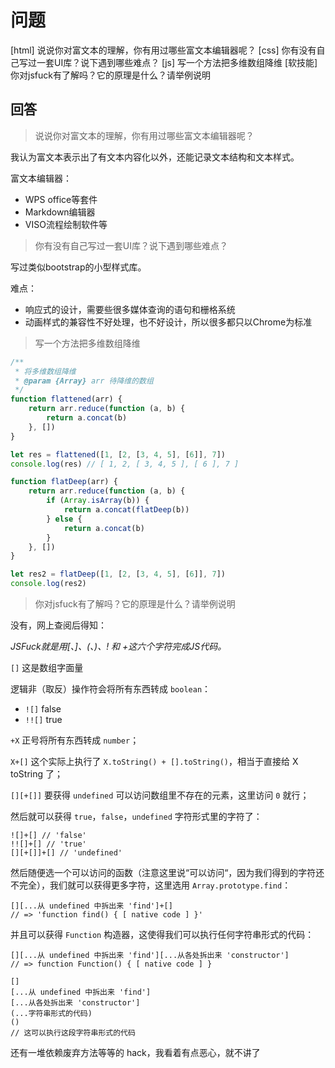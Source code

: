 # 问题

[html] 说说你对富文本的理解，你有用过哪些富文本编辑器呢？
[css] 你有没有自己写过一套UI库？说下遇到哪些难点？
[js] 写一个方法把多维数组降维
[软技能] 你对jsfuck有了解吗？它的原理是什么？请举例说明

## 回答

> 说说你对富文本的理解，你有用过哪些富文本编辑器呢？

我认为富文本表示出了有文本内容化以外，还能记录文本结构和文本样式。

富文本编辑器：

+ WPS office等套件
+ Markdown编辑器
+ VISO流程绘制软件等 

> 你有没有自己写过一套UI库？说下遇到哪些难点？

写过类似bootstrap的小型样式库。

难点：

+ 响应式的设计，需要些很多媒体查询的语句和栅格系统
+ 动画样式的兼容性不好处理，也不好设计，所以很多都只以Chrome为标准

> 写一个方法把多维数组降维

```javascript
/**
 * 将多维数组降维
 * @param {Array} arr 待降维的数组
 */
function flattened(arr) {
    return arr.reduce(function (a, b) {
        return a.concat(b)
    }, [])
}

let res = flattened([1, [2, [3, 4, 5], [6]], 7])
console.log(res) // [ 1, 2, [ 3, 4, 5 ], [ 6 ], 7 ]

function flatDeep(arr) {
    return arr.reduce(function (a, b) {
        if (Array.isArray(b)) {
            return a.concat(flatDeep(b))
        } else {
            return a.concat(b)
        }
    }, [])
}

let res2 = flatDeep([1, [2, [3, 4, 5], [6]], 7])
console.log(res2)
```

> 你对jsfuck有了解吗？它的原理是什么？请举例说明

没有，网上查阅后得知：

*JSFuck就是用[、]、(、)、! 和 +这六个字符完成JS代码。*

`[]` 这是数组字面量

逻辑非（取反）操作符会将所有东西转成 `boolean`：

- `![]` false
- `!![]` true

`+X` 正号将所有东西转成 `number`；

`X+[]` 这个实际上执行了 `X.toString() + [].toString()`，相当于直接给 X toString 了；

`[][+[]]` 要获得 `undefined` 可以访问数组里不存在的元素，这里访问 `0` 就行；

然后就可以获得 `true`，`false`，`undefined` 字符形式里的字符了：

```
![]+[] // 'false'
!![]+[] // 'true'
[][+[]]+[] // 'undefined'
```

然后随便选一个可以访问的函数（注意这里说“可以访问“，因为我们得到的字符还不完全），我们就可以获得更多字符，这里选用 `Array.prototype.find`：

```
[][...从 undefined 中拆出来 'find']+[]
// => 'function find() { [ native code ] }'
```

并且可以获得 `Function` 构造器，这使得我们可以执行任何字符串形式的代码：

```
[][...从 undefined 中拆出来 'find'][...从各处拆出来 'constructor']
// => function Function() { [ native code ] }

[]
[...从 undefined 中拆出来 'find']
[...从各处拆出来 'constructor']
(...字符串形式的代码)
()
// 这可以执行这段字符串形式的代码
```

还有一堆依赖废弃方法等等的 hack，我看着有点恶心，就不讲了
